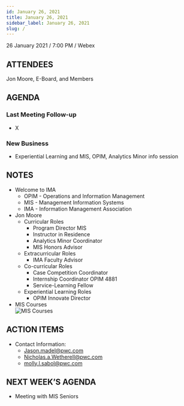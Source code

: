 ```yaml
---
id: January 26, 2021
title: January 26, 2021
sidebar_label: January 26, 2021
slug: /
---
```


26 January 2021 / 7:00 PM / Webex

## ATTENDEES

Jon Moore, E-Board, and Members

## AGENDA

### Last Meeting Follow-up

- X

### New Business

- Experiential Learning and MIS, OPIM, Analytics Minor info session

## NOTES

- Welcome to IMA
    - OPIM - Operations and Information Management
    - MIS - Management Information Systems
    - IMA - Information Management Association
- Jon Moore
    - Curricular Roles
        - Program Director MIS
        - Instructor in Residence
        - Analytics Minor Coordinator
        - MIS Honors Advisor
    - Extracurricular Roles
        - IMA Faculty Advisor
    - Co-curricular Roles
        - Case Competition Coordinator
        - Internship Coordinator OPIM 4881
        - Service-Learning Fellow
    - Experiential Learning Roles
        - OPIM Innovate Director
- MIS Courses  
![MIS Courses](./static/img/meeting_minutes/MIS_Courses.png "Title")

## ACTION ITEMS

- Contact Information:
    - Jason.madel@pwc.com
    - Nicholas.a.Wetherell@pwc.com
    - molly.l.sabol@pwc.com

## NEXT WEEK’S AGENDA

- Meeting with MIS Seniors
